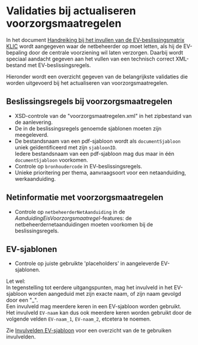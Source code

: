 ﻿# Validaties bij actualiseren voorzorgsmaatregelen

In het document [Handreiking bij het invullen van de EV-beslissingsmatrix KLIC](Handreiking%20voor%20invullen%20EV-beslissingsmatrix.md) wordt aangegeven waar de netbeheerder op moet letten, als hij de EV-bepaling door de centrale voorziening wil laten verzorgen.
Daarbij wordt speciaal aandacht gegeven aan het vullen van een technisch correct XML-bestand met EV-beslissingsregels.

Hieronder wordt een overzicht gegeven van de belangrijkste validaties die worden uitgevoerd bij het actualiseren van voorzorgsmaatregelen.

## Beslissingsregels bij voorzorgsmaatregelen
- XSD-controle van de "voorzorgsmaatregelen.xml" in het zipbestand van de aanlevering.
- De in de beslissingsregels genoemde sjablonen moeten zijn meegeleverd.
- De bestandsnaam van een pdf-sjabloon wordt als `documentSjabloon` uniek geïdentificeerd met zijn `sjabloonID`.  \
Iedere bestandsnaam van een pdf-sjabloon mag dus maar in één `documentSjabloon` voorkomen.
- Controle op `bronhoudercode` in EV-beslissingsregels.
- Unieke prioritering per thema, aanvraagsoort voor een netaanduiding, werkaanduiding.

## Netinformatie met voorzorgsmaatregelen
- Controle op `netbeheerderNetAanduiding` in de _AanduidingEisVoorzorgsmaatregel_-features: de netbeheerdernetaanduidingen moeten voorkomen bij de beslissingsregels.

## EV-sjablonen
- Controle op juiste gebruikte 'placeholders' in aangeleverde EV-sjablonen.

Let wel:  \
In tegenstelling tot eerdere uitgangspunten, mag het invulveld in het EV-sjabloon worden aangeduid met zijn exacte naam, of zijn naam gevolgd door een "\_"_<volgnummer>_.  \
Een invulveld mag meerdere keren in een EV-sjabloon worden gebruikt.  \
Het invulveld `EV-naam` kan dus ook meerdere keren worden gebruikt door de volgende velden `EV-naam_1`, `EV-naam_2`, etcetera te noemen.

Zie [Invulvelden EV-sjabloon](Invulvelden%20EV-sjabloon%20(2018-05-23).pdf) voor een overzicht van de te gebruiken invulvelden.